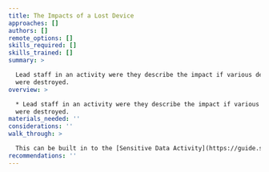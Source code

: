 ```yaml
---
title: The Impacts of a Lost Device
approaches: []
authors: []
remote_options: []
skills_required: []
skills_trained: []
summary: >

  Lead staff in an activity were they describe the impact if various devices
  were destroyed.
overview: >

  * Lead staff in an activity were they describe the impact if various devices
  were destroyed.
materials_needed: ''
considerations: ''
walk_through: >

  This can be built in to the [Sensitive Data Activity](https://guide.safetag.org/activities/sensitive_data).
recommendations: ''
---
```



